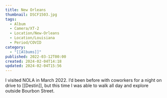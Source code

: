```yaml
---
title: New Orleans
thumbnail: DSCF1503.jpg
tags:
  - Album
  - Camera/XT-2
  - Location/New-Orleans
  - Location/Louisiana
  - Period/COVID
category:
  - "[[Albums]]"
published: 2022-03-12T00:00
created: 2024-02-04T14:18
updated: 2024-02-04T15:56
---
```

I visited NOLA in March 2022. I’d been before with coworkers for a night on drive to [[Destin]], but this time I was able to walk all day and explore outside Bourbon Street.
